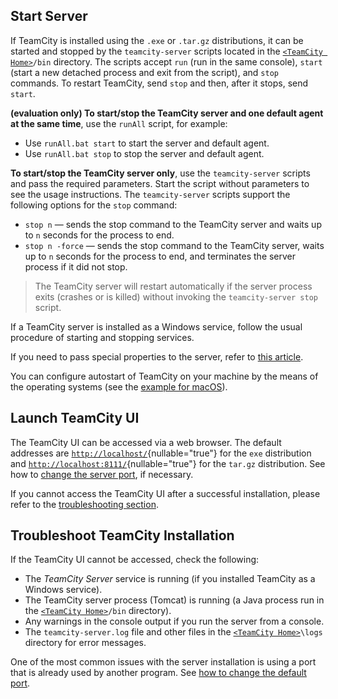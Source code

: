 [//]: # (title: Start TeamCity Server)
[//]: # (auxiliary-id: Start TeamCity Server)

## Start Server

If TeamCity is installed using the `.exe` or `.tar.gz` distributions, it can be started and stopped by the `teamcity-server` scripts located in the [`<TeamCity Home>`](teamcity-home-directory.md)`/bin` directory. The scripts accept `run` (run in the same console), `start` (start a new detached process and exit from the script), and `stop` commands. To restart TeamCity, send `stop` and then, after it stops, send `start`.

__(evaluation only) To start/stop the TeamCity server and one default agent at the same time__, use the `runAll` script, for example:
* Use `runAll.bat start` to start the server and default agent.
* Use `runAll.bat stop` to stop the server and default agent.

__To start/stop the TeamCity server only__, use the `teamcity-server` scripts and pass the required parameters. Start the script without parameters to see the usage instructions. The `teamcity-server` scripts support the following options for the `stop` command:
* `stop n` — sends the stop command to the TeamCity server and waits up to `n` seconds for the process to end.
* `stop n -force` — sends the stop command to the TeamCity server, waits up to `n` seconds for the process to end, and terminates the server process if it did not stop.

>The TeamCity server will restart automatically if the server process exits (crashes or is killed) without invoking the `teamcity-server stop` script.

If a TeamCity server is installed as a Windows service, follow the usual procedure of starting and stopping services.

If you need to pass special properties to the server, refer to [this article](server-startup-properties.md).

You can configure autostart of TeamCity on your machine by the means of the operating systems (see the [example for macOS](how-to.md#Autostart+TeamCity+Server+on+macOS)).

## Launch TeamCity UI

The TeamCity UI can be accessed via a web browser. The default addresses are [`http://localhost/`](http://localhost/){nullable="true"} for the `exe` distribution and [`http://localhost:8111/`](http://localhost:8111/){nullable="true"} for the `tar.gz` distribution. See how to [change the server port](configure-server-installation.md#Changing+Server+Port), if necessary.

If you cannot access the TeamCity UI after a successful installation, please refer to the [troubleshooting section](#Troubleshoot+TeamCity+Installation).

## Troubleshoot TeamCity Installation

If the TeamCity UI cannot be accessed, check the following:
* The _TeamCity Server_ service is running (if you installed TeamCity as a Windows service).
* The TeamCity server process (Tomcat) is running (a Java process run in the [`<TeamCity Home>`](teamcity-home-directory.md)`/bin` directory).
* Any warnings in the console output if you run the server from a console.
* The `teamcity-server.log` file and other files in the [`<TeamCity Home>`](teamcity-home-directory.md)`\logs` directory for error messages.

One of the most common issues with the server installation is using a port that is already used by another program. See [how to change the default port](configure-server-installation.md#Changing+Server+Port).
